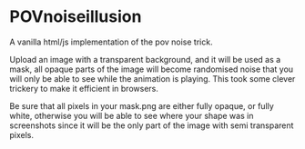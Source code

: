 # POVnoiseillusion
A vanilla html/js implementation of the pov noise trick.


Upload an image with a transparent background, and it will be used as a mask, all opaque parts of the image will become randomised noise that you will only be able to see while the animation is playing. This took some clever trickery to make it efficient in browsers. 


Be sure that all pixels in your mask.png are either fully opaque, or fully white, otherwise you will be able to see where your shape was in screenshots since it will be the only part of the image with semi transparent pixels.
